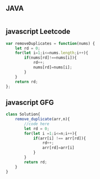 ## JAVA
```java

```
## javascript Leetcode
```javascript Leetcode
var removeDuplicates = function(nums) {
    let rd = 0;
    for(let i=1;i<=nums.length;i++){
        if(nums[rd]!==nums[i]){
            rd++;
            nums[rd]=nums[i];
        }
    }
    return rd;
};
```
## javascript GFG

```javascript GFG
class Solution{
    remove_duplicate(arr,n){
        //code here
        let rd = 0;
        for(let i =1;i<=n;i++){
            if(arr[i] !== arr[rd]){
                rd++;
                arr[rd]=arr[i]
            }
        }
        return rd;
    }
}
```
